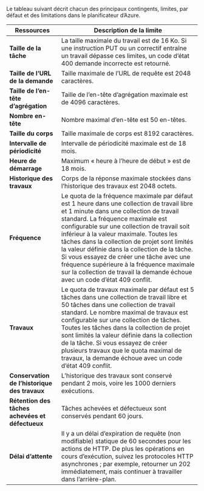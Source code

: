 Le tableau suivant décrit chacun des principaux contingents, limites, par défaut et des limitations dans le planificateur d’Azure.

|Ressources|Description de la limite|
|---|---|
|**Taille de la tâche**|La taille maximale du travail est de 16 Ko. Si une instruction PUT ou un correctif entraîne un travail dépasse ces limites, un code d’état 400 demande incorrecte est retourné.|
|**Taille de l’URL de la demande**|Taille maximale de l’URL de requête est 2048 caractères.|
|**Taille de l’en-tête d’agrégation**|Taille de l’en-tête d’agrégation maximale est de 4096 caractères.|
|**Nombre en-tête**|Nombre maximal d’en-tête est 50 en-têtes.|
|**Taille du corps**|Taille maximale de corps est 8192 caractères.|
|**Intervalle de périodicité**|Intervalle de périodicité maximale est de 18 mois.|
|**Heure de démarrage**|Maximum « heure à l’heure de début » est de 18 mois.|
|**Historique des travaux**|Corps de la réponse maximale stockées dans l’historique des travaux est 2048 octets.|
|**Fréquence**|Le quota de la fréquence maximale par défaut est 1 heure dans une collection de travail libre et 1 minute dans une collection de travail standard. La fréquence maximale est configurable sur une collection de travail soit inférieur à la valeur maximale. Toutes les tâches dans la collection de projet sont limités la valeur définie dans la collection de la tâche. Si vous essayez de créer une tâche avec une fréquence supérieure à la fréquence maximale sur la collection de travail la demande échoue avec un code d’état 409 conflit.|
|**Travaux**|Le quota de travaux maximale par défaut est 5 tâches dans une collection de travail libre et 50 tâches dans une collection de travail standard. Le nombre maximal de travaux est configurable sur une collection de tâches. Toutes les tâches dans la collection de projet sont limités la valeur définie dans la collection de la tâche. Si vous essayez de créer plusieurs travaux que le quota maximal de travaux, la demande échoue avec un code d’état 409 conflit.|
|**Conservation de l’historique des travaux**|L’historique des travaux sont conservé pendant 2 mois, voire les 1000 derniers exécutions.|
|**Rétention des tâches achevées et défectueux**|Tâches achevées et défectueux sont conservés pendant 60 jours.|
|**Délai d’attente**|Il y a un délai d’expiration de requête (non modifiable) statique de 60 secondes pour les actions de HTTP. De plus les opérations en cours d’exécution, suivez les protocoles HTTP asynchrones ; par exemple, retourner un 202 immédiatement, mais continuer à travailler dans l’arrière-plan.|
